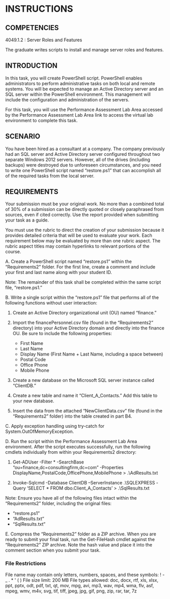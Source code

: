 # INSTRUCTIONS

## COMPETENCIES

4049.1.2 : Server Roles and Features

The graduate writes scripts to install and manage server roles and features.

## INTRODUCTION

In this task, you will create PowerShell script. PowerShell enables administrators to perform administrative tasks on both local and remote systems. You will be expected to manage an Active Directory server and an SQL server within the PowerShell environment. This management will include the configuration and administration of the servers.

For this task, you will use the Performance Assessment Lab Area accessed by the Performance Assessment Lab Area link to access the virtual lab environment to complete this task.

## SCENARIO

You have been hired as a consultant at a company. The company previously had an SQL server and Active Directory server configured throughout two separate Windows 2012 servers. However, all of the drives (including backups) were destroyed due to unforeseen circumstances, and you need to write one PowerShell script named “restore.ps1” that can accomplish all of the required tasks from the local server.

## REQUIREMENTS

Your submission must be your original work. No more than a combined total of 30% of a submission can be directly quoted or closely paraphrased from sources, even if cited correctly. Use the report provided when submitting your task as a guide.

 You must use the rubric to direct the creation of your submission because it provides detailed criteria that will be used to evaluate your work. Each requirement below may be evaluated by more than one rubric aspect. The rubric aspect titles may contain hyperlinks to relevant portions of the course.

A. Create a PowerShell script named “restore.ps1” within the “Requirements2” folder. For the first line, create a comment and include your first and last name along with your student ID.

Note: The remainder of this task shall be completed within the same script file, “restore.ps1.”

B. Write a single script within the “restore.ps1” file that performs all of the following functions without user interaction:

1. Create an Active Directory organizational unit (OU) named “finance.”

2. Import the financePersonnel.csv file (found in the “Requirements2” directory) into your Active Directory domain and directly into the finance OU. Be sure to include the following properties:

   - First Name
   - Last Name
   - Display Name (First Name + Last Name, including a space between)
   - Postal Code
   - Office Phone
   - Mobile Phone

3. Create a new database on the Microsoft SQL server instance called “ClientDB.”

4. Create a new table and name it “Client_A_Contacts.” Add this table to your new database.

5. Insert the data from the attached “NewClientData.csv” file (found in the “Requirements2” folder) into the table created in part B4.

C. Apply exception handling using try-catch for System.OutOfMemoryException.

D. Run the script within the Performance Assessment Lab Area environment. After the script executes successfully, run the following cmdlets individually from within your Requirements2 directory:

1. Get-ADUser -Filter * -SearchBase “ou=finance,dc=consultingfirm,dc=com” -Properties DisplayName,PostalCode,OfficePhone,MobilePhone > .\AdResults.txt

2. Invoke-Sqlcmd -Database ClientDB –ServerInstance .\SQLEXPRESS -Query ‘SELECT * FROM dbo.Client_A_Contacts’ > .\SqlResults.txt

Note: Ensure you have all of the following files intact within the “Requirements2” folder, including the original files:

- “restore.ps1”
- “AdResults.txt”
- “SqlResults.txt”

E. Compress the “Requirements2” folder as a ZIP archive. When you are ready to submit your final task, run the Get-FileHash cmdlet against the “Requirements2” ZIP archive. Note the hash value and place it into the comment section when you submit your task.

### File Restrictions

File name may contain only letters, numbers, spaces, and these symbols: ! - _ . * ' ( )
File size limit: 200 MB
File types allowed: doc, docx, rtf, xls, xlsx, ppt, pptx, odt, pdf, txt, qt, mov, mpg, avi, mp3, wav, mp4, wma, flv, asf, mpeg, wmv, m4v, svg, tif, tiff, jpeg, jpg, gif, png, zip, rar, tar, 7z
